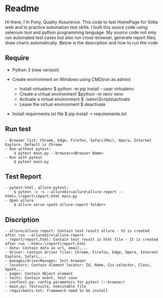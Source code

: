 # Readme
Hi there, I'm Pony, Quality Assurence. This code to test HomePage for Volta web and to practice automation test skills. I built this souce code using selenium tool and python programming language. My source code not only run automated test cases but also run cross-browser, generate report files, draw charts automatically. Below is the description and how to run the code

## Require
 - Python 3 (new version)
 - Create environment on Windows using CMD(run as admin)
    + Install virtualenv
        $ python -m pip install --user virtualenv
    + Create a virtual environment
        $python -m venv venv
    + Activate a virtual environment
        $ .\venv\Scripts\activate
    + Leave the virtual environment
        $ deactivate

 - Install requirments.txt file
    $ pip install -r requirements.txt

 ## Run test
    - Browser list: Chrome, Edge, Firefox, Safari(Mac), Opera, Internet Explore. Default is Chrome
    - Run without pytest:
        $ pytest main.py --browser=<Browser Name>
    - Run with pytest
        $ pytest main.py

 ## Test Report
    - pytest-html, allure-pytest:
        $ pytest -v -s --alluredir=allure\allure-report --html=.\report\report.html main.py
    - Open allure
        $ allure serve <path allure-report folder>

## Discription
    - allure/allure report: Contain test result allure - It is created after run --alluredir=\allure-report
    - report/report.html: Contain test result is html file - It is created after run --html=.\report\report.html
    - data: Contain data as url, email,...
    - driver: Contain driver files: Chrome, Firefox, Edge, Opera, Internet Explore, Safari,...
    - manages/driverManages: Init browser
    - locators: Contain element locator: Id, Name, Css-selector, Class, Xpath,...
    - pages: Contain Object element
    - tests: Contain event, test case
    - conftest.py: config parameters for pytest (--browser)
    - main.py: Testsuite, executable file
    - requirments.txt: framework need to be install
